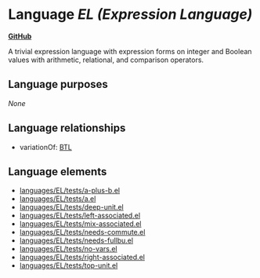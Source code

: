# Language _EL (Expression Language)_
**[GitHub](https://github.com/softlang/yas/blob/master/languages/EL)**

A trivial expression language with expression forms on integer and Boolean values with arithmetic, relational, and comparison operators.

## Language purposes
_None_

## Language relationships
* variationOf: [BTL](http://softlang.github.io/yas/languages/BTL.html)

## Language elements
* [languages/EL/tests/a-plus-b.el](../files/languages-EL-tests-a-plus-b.el.md)
* [languages/EL/tests/a.el](../files/languages-EL-tests-a.el.md)
* [languages/EL/tests/deep-unit.el](../files/languages-EL-tests-deep-unit.el.md)
* [languages/EL/tests/left-associated.el](../files/languages-EL-tests-left-associated.el.md)
* [languages/EL/tests/mix-associated.el](../files/languages-EL-tests-mix-associated.el.md)
* [languages/EL/tests/needs-commute.el](../files/languages-EL-tests-needs-commute.el.md)
* [languages/EL/tests/needs-fullbu.el](../files/languages-EL-tests-needs-fullbu.el.md)
* [languages/EL/tests/no-vars.el](../files/languages-EL-tests-no-vars.el.md)
* [languages/EL/tests/right-associated.el](../files/languages-EL-tests-right-associated.el.md)
* [languages/EL/tests/top-unit.el](../files/languages-EL-tests-top-unit.el.md)
